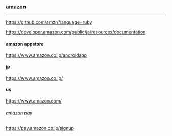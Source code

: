### amazon
---

https://github.com/amzn?language=ruby

https://developer.amazon.com/public/ja/resources/documentation

#### amazon appstore
https://www.amazon.co.jp/androidapp 

#### jp
https://www.amazon.co.jp/
#### us
https://www.amazon.com/

###### [amazon pay](https://github.com/takagotch/amazonpayment/blob/master/README.md)
https://pay.amazon.co.jp/signup





```
```

```
```

```
```

